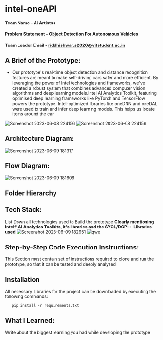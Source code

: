 # intel-oneAPI

#### Team Name - Ai Artistss
#### Problem Statement - Object Detection For Autonomous Vehicles
#### Team Leader Email - riddhishwar.s2020@vitstudent.ac.in

## A Brief of the Prototype:
- Our prototype's real-time object detection and distance recognition features are meant to make self-driving cars safer and more efficient. By leveraging the power of Intel technologies and frameworks, we've created a robust system that combines advanced computer vision algorithms and deep learning models.Intel AI Analytics Toolkit, featuring optimised deep learning frameworks like PyTorch and TensorFlow, powers the prototype. Intel-optimized libraries like oneDNN and oneDAL were used to train and infer deep learning models. This helps us locate items around the car.

![Screenshot 2023-06-08 224156](https://github.com/Senthil-Riddhish/Ai-Artistss/assets/82893678/76ffb3f4-7977-4bc2-8e0d-6826b45aff5e)
![Screenshot 2023-06-08 224156](https://github.com/Senthil-Riddhish/Ai-Artistss/assets/82893678/e0a0869a-2830-43f2-89c5-336e32ac5a35)

## Architecture Diagram: 
![Screenshot 2023-06-09 181317](https://github.com/Senthil-Riddhish/Ai-Artistss/assets/82893678/93c796c8-9a13-4a41-ac06-c343c20f3ebf)

## Flow Diagram:
![Screenshot 2023-06-09 181606](https://github.com/Senthil-Riddhish/Ai-Artistss/assets/82893678/8c6dc9d9-6955-4908-b164-c00728b7738f)


## Folder Hierarchy


## Tech Stack: 
   List Down all technologies used to Build the prototype **Clearly mentioning Intel® AI Analytics Toolkits, it's libraries and the SYCL/DCP++ Libraries used**
   ![Screenshot 2023-06-09 182951](https://github.com/Senthil-Riddhish/Ai-Artistss/assets/82893678/08f722e9-7637-4a44-877a-b496d5fde92f)
   ![qwe](https://github.com/Senthil-Riddhish/Ai-Artistss/assets/82893678/de88cc7b-d827-4601-909e-dc07e47d3253)
## Step-by-Step Code Execution Instructions:
  This Section must contain set of instructions required to clone and run the prototype, so that it can be tested and deeply analysed
  ## Installation

   All necessary Libraries for the project can be downloaded by executing the following commands:

   ```
      pip install -r requirements.txt
   ```
  
## What I Learned:
   Write about the biggest learning you had while developing the prototype
